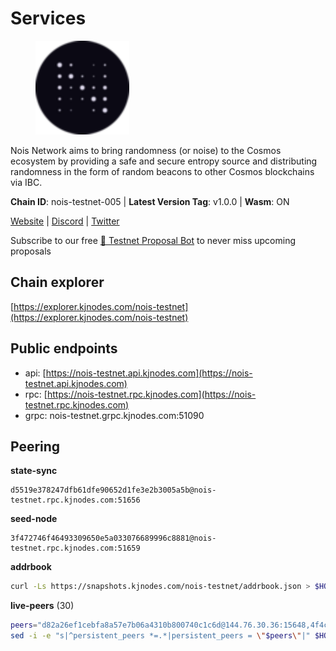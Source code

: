 # Services

<figure><img src="https://raw.githubusercontent.com/kj89/cosmos-images/main/logos/nois.png" width="150" alt=""><figcaption></figcaption></figure>

Nois Network aims to bring randomness (or noise)  to the Cosmos ecosystem by providing a safe and  secure entropy source and distributing randomness  in the form of random beacons to other Cosmos blockchains via IBC.

**Chain ID**: nois-testnet-005 | **Latest Version Tag**: v1.0.0 | **Wasm**: ON

[Website](https://nois.network) | [Discord](https://discord.gg/dHdpwtEb6F) | [Twitter](https://twitter.com/NoisRNG)



Subscribe to our free [🤖 Testnet Proposal Bot](https://t.me/kjnodes_testnet_proposal_bot) to never miss upcoming proposals


## Chain explorer
[https://explorer.kjnodes.com/nois-testnet](https://explorer.kjnodes.com/nois-testnet)

## Public endpoints

* api: [https://nois-testnet.api.kjnodes.com](https://nois-testnet.api.kjnodes.com)
* rpc: [https://nois-testnet.rpc.kjnodes.com](https://nois-testnet.rpc.kjnodes.com)
* grpc: nois-testnet.grpc.kjnodes.com:51090

## Peering

**state-sync**

```text
d5519e378247dfb61dfe90652d1fe3e2b3005a5b@nois-testnet.rpc.kjnodes.com:51656
```

**seed-node**

```text
3f472746f46493309650e5a033076689996c8881@nois-testnet.rpc.kjnodes.com:51659
```

**addrbook**
```bash
curl -Ls https://snapshots.kjnodes.com/nois-testnet/addrbook.json > $HOME/.noisd/config/addrbook.json
```

**live-peers** (30)
```bash
peers="d82a26ef1cebfa8a57e7b06a4310b800740c1c6d@144.76.30.36:15648,4f4cbbb89deacb0a1f395050567e96bb70f4a1ff@142.132.152.46:41656,00c205b11dc2d2295749810722bb2e995a24c0c1@95.216.14.58:60656,80cb3138f2f951077c1e70686bb4f59e00cb1fad@135.181.18.112:55726,1e9f3c5da72edebe751b108aa52657b190c8991d@65.108.225.158:17356,eff2a3659d8190f2e3f0556d9829288d29e63296@65.108.233.109:17356,d50b83f0f8ce4125cdffb820f0836e58fa9b216a@85.173.112.154:20656,40fd0b54d6a096404421a36f29ae1e3779d2ae03@207.180.208.47:26656,d5519e378247dfb61dfe90652d1fe3e2b3005a5b@65.109.68.190:51656,50c9ac024633c1f0fc461958dafa15e6b2541ffd@79.143.183.91:26656,f7c0a82105152107c0e516056d0672d01a3a8582@88.99.56.200:26656,40250630b11b62814410129ed5dc29221e141a2f@65.108.72.233:26156,65acf20f39df51e09027a2f204e359d57823a995@65.108.72.253:21656,35498a9c47c2901a097161cd5abc5bc758aa1b5c@38.242.158.85:51656,6d6164cd45c7c65ab76abd40f5ff683f72e7f50f@65.109.92.241:40136,2b265b12688ea801b11672a47b67bb55433ccf37@185.198.27.109:26656,a87dc8b4e827a05fe5c46aea54999120c8252587@162.19.237.81:26656,c60e7d9dffdc2b97e9d8b36861ff2e077c863482@65.108.2.41:60656,711a4b20ce63e3a69725d27c73145519a2a1b559@161.97.159.68:17356,4af23e5bbb434e58082054a7d97b41b62cdb4a83@195.201.197.4:30656,4f581b36aac37da8766c9de4dc533b0740eb498d@38.242.222.52:26656,ac4b7c231061e9c7ad3b69bcfd722bc878b3d8d4@162.55.103.44:26636,af4401e79346aa7309d9e11080a5b71fd3cff283@65.109.56.215:26656,d30a17b9980314aadefd270f7ca9e4b810e94aca@5.166.240.95:51656,d2d2dd4427bde768bbc2701536942b8f1174877e@65.108.77.106:26899,2403cecea3dc5c6bcac9ff964095ac673fbc02ef@65.109.39.223:26636,7eec6f0841541db4703053c478b2f8382fe824e0@89.233.108.200:26656,065caaf31329c02c0f8a32385e3c6a7f31e6b028@46.17.250.43:26656,da81dd66bca4bba509163dbd06b4a6b2e05c2e12@65.108.231.124:21656,5c2a752c9b1952dbed075c56c600c3a79b58c395@195.3.220.135:27286"
sed -i -e "s|^persistent_peers *=.*|persistent_peers = \"$peers\"|" $HOME/.noisd/config/config.toml
```
